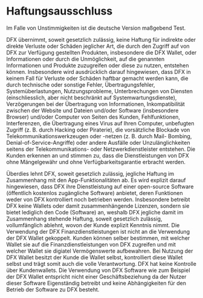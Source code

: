 # Haftungsausschluss

Im Falle von Unstimmigkeiten ist die deutsche Version maßgebend Test.

DFX übernimmt, soweit gesetzlich zulässig, keine Haftung für indirekte oder direkte Verluste oder Schäden jeglicher Art, die durch den Zugriff auf von DFX zur Verfügung gestellten Produkten, insbesondere die DFX Wallet, oder Informationen oder durch die Unmöglichkeit, auf die genannten Informationen und Produkte zuzugreifen oder diese zu nutzen, entstehen können. Insbesondere wird ausdrücklich darauf hingewiesen, dass DFX in keinem Fall für Verluste oder Schäden haftbar gemacht werden kann, die durch technische oder sonstige Fehler, Übertragungsfehler, Systemüberlastungen, Nutzungsprobleme, Unterbrechungen von Diensten (einschliesslich, aber nicht beschränkt auf Systemwartungsdienste), Verzögerungen bei der Übertragung von Informationen, Inkompatibilität zwischen der Website und Dateien und/oder Software (insbesondere Browser) und/oder Computer von Seiten des Kunden, Fehlfunktionen, Interferenzen, die Übertragung eines Virus auf Ihren Computer, unbefugten Zugriff (z. B. durch Hacking oder Piraterie), die vorsätzliche Blockade von Telekommunikationswerkzeugen oder -netzen (z. B. durch Mail- Bombing, Denial-of-Service-Angriffe) oder andere Ausfälle oder Unzulänglichkeiten seitens der Telekommunikations- oder Netzwerkdienstleister entstehen. Die Kunden erkennen an und stimmen zu, dass die Dienstleistungen von DFX ohne Mängelgewähr und ohne Verfügbarkeitsgarantie erbracht werden.

Überdies lehnt DFX, soweit gesetzlich zulässig, jegliche Haftung im Zusammenhang mit den App-Funktionalitäten ab. Es wird explizit darauf hingewiesen, dass DFX ihre Dienstleistung auf einer open-source Software (öffentlich kostenlos zugängliche Software) anbietet, deren Funktionen weder von DFX kontrolliert noch betrieben werden. Insbesondere betreibt DFX keine Wallets oder damit zusammenhängende Lizenzen, sondern sie bietet lediglich den Code (Software) an, weshalb DFX jegliche damit im Zusammenhang stehende Haftung, soweit gesetzlich zulässig, vollumfänglich ablehnt, wovon der Kunde explizit Kenntnis nimmt. Die Verwendung der DFX Finanzdienstleistungen ist nicht an die Verwendung der DFX Wallet gekoppelt. Kunden können selber bestimmen, mit welcher Wallet sie auf die Finanzdienstleistungen von DFX zugreifen und mit welcher Wallet sie digiatel Vermögenswerte aufbewahren. Bei Nutzung der DFX Wallet besitzt der Kunde die Wallet selbst, kontrolliert diese Wallet selbst und trägt somit auch die volle Verantwortung. DFX hat keine Kontrolle über Kundenwallets. Die Verwendung von DFX Software wie zum Beispiel der DFX Wallet entspricht nicht einer Geschäftsbeziehung da der Nutzer dieser Software Eigenständig betreibt und keine Abhängigkeiten für den Betrieb der Software zu DFX besteht.
